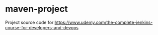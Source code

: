# maven-project
Project source code for https://www.udemy.com/the-complete-jenkins-course-for-developers-and-devops

